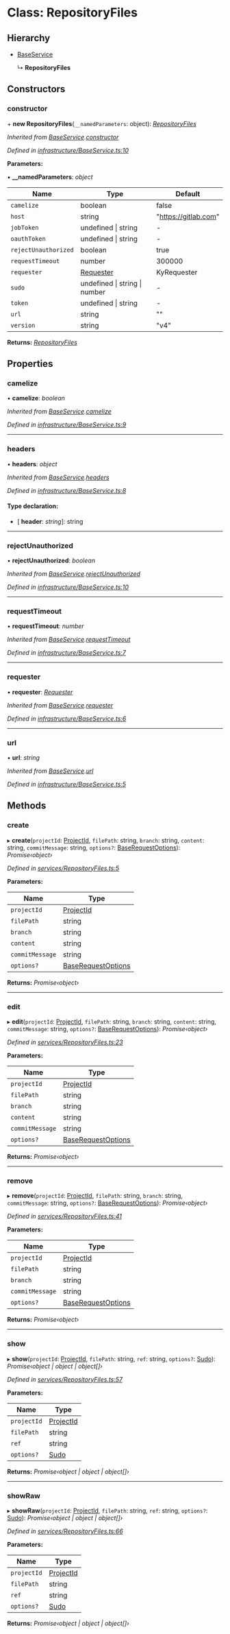 # Class: RepositoryFiles

## Hierarchy

* [BaseService](_infrastructure_baseservice_.baseservice.md)

  ↳ **RepositoryFiles**

## Constructors

###  constructor

\+ **new RepositoryFiles**(`__namedParameters`: object): *[RepositoryFiles](_services_repositoryfiles_.repositoryfiles.md)*

*Inherited from [BaseService](_infrastructure_baseservice_.baseservice.md).[constructor](_infrastructure_baseservice_.baseservice.md#constructor)*

*Defined in [infrastructure/BaseService.ts:10](https://github.com/arsdehnel/node-gitlab/blob/c2ee9bb/src/infrastructure/BaseService.ts#L10)*

**Parameters:**

▪ **__namedParameters**: *object*

Name | Type | Default |
------ | ------ | ------ |
`camelize` | boolean | false |
`host` | string | "https://gitlab.com" |
`jobToken` | undefined &#124; string | - |
`oauthToken` | undefined &#124; string | - |
`rejectUnauthorized` | boolean | true |
`requestTimeout` | number | 300000 |
`requester` | [Requester](../interfaces/_infrastructure_index_.requester.md) |  KyRequester |
`sudo` | undefined &#124; string &#124; number | - |
`token` | undefined &#124; string | - |
`url` | string | "" |
`version` | string | "v4" |

**Returns:** *[RepositoryFiles](_services_repositoryfiles_.repositoryfiles.md)*

## Properties

###  camelize

• **camelize**: *boolean*

*Inherited from [BaseService](_infrastructure_baseservice_.baseservice.md).[camelize](_infrastructure_baseservice_.baseservice.md#camelize)*

*Defined in [infrastructure/BaseService.ts:9](https://github.com/arsdehnel/node-gitlab/blob/c2ee9bb/src/infrastructure/BaseService.ts#L9)*

___

###  headers

• **headers**: *object*

*Inherited from [BaseService](_infrastructure_baseservice_.baseservice.md).[headers](_infrastructure_baseservice_.baseservice.md#headers)*

*Defined in [infrastructure/BaseService.ts:8](https://github.com/arsdehnel/node-gitlab/blob/c2ee9bb/src/infrastructure/BaseService.ts#L8)*

#### Type declaration:

* \[ **header**: *string*\]: string

___

###  rejectUnauthorized

• **rejectUnauthorized**: *boolean*

*Inherited from [BaseService](_infrastructure_baseservice_.baseservice.md).[rejectUnauthorized](_infrastructure_baseservice_.baseservice.md#rejectunauthorized)*

*Defined in [infrastructure/BaseService.ts:10](https://github.com/arsdehnel/node-gitlab/blob/c2ee9bb/src/infrastructure/BaseService.ts#L10)*

___

###  requestTimeout

• **requestTimeout**: *number*

*Inherited from [BaseService](_infrastructure_baseservice_.baseservice.md).[requestTimeout](_infrastructure_baseservice_.baseservice.md#requesttimeout)*

*Defined in [infrastructure/BaseService.ts:7](https://github.com/arsdehnel/node-gitlab/blob/c2ee9bb/src/infrastructure/BaseService.ts#L7)*

___

###  requester

• **requester**: *[Requester](../interfaces/_infrastructure_index_.requester.md)*

*Inherited from [BaseService](_infrastructure_baseservice_.baseservice.md).[requester](_infrastructure_baseservice_.baseservice.md#requester)*

*Defined in [infrastructure/BaseService.ts:6](https://github.com/arsdehnel/node-gitlab/blob/c2ee9bb/src/infrastructure/BaseService.ts#L6)*

___

###  url

• **url**: *string*

*Inherited from [BaseService](_infrastructure_baseservice_.baseservice.md).[url](_infrastructure_baseservice_.baseservice.md#url)*

*Defined in [infrastructure/BaseService.ts:5](https://github.com/arsdehnel/node-gitlab/blob/c2ee9bb/src/infrastructure/BaseService.ts#L5)*

## Methods

###  create

▸ **create**(`projectId`: [ProjectId](../modules/_services_index_.md#projectid), `filePath`: string, `branch`: string, `content`: string, `commitMessage`: string, `options?`: [BaseRequestOptions](../interfaces/_infrastructure_index_.baserequestoptions.md)): *Promise‹object›*

*Defined in [services/RepositoryFiles.ts:5](https://github.com/arsdehnel/node-gitlab/blob/c2ee9bb/src/services/RepositoryFiles.ts#L5)*

**Parameters:**

Name | Type |
------ | ------ |
`projectId` | [ProjectId](../modules/_services_index_.md#projectid) |
`filePath` | string |
`branch` | string |
`content` | string |
`commitMessage` | string |
`options?` | [BaseRequestOptions](../interfaces/_infrastructure_index_.baserequestoptions.md) |

**Returns:** *Promise‹object›*

___

###  edit

▸ **edit**(`projectId`: [ProjectId](../modules/_services_index_.md#projectid), `filePath`: string, `branch`: string, `content`: string, `commitMessage`: string, `options?`: [BaseRequestOptions](../interfaces/_infrastructure_index_.baserequestoptions.md)): *Promise‹object›*

*Defined in [services/RepositoryFiles.ts:23](https://github.com/arsdehnel/node-gitlab/blob/c2ee9bb/src/services/RepositoryFiles.ts#L23)*

**Parameters:**

Name | Type |
------ | ------ |
`projectId` | [ProjectId](../modules/_services_index_.md#projectid) |
`filePath` | string |
`branch` | string |
`content` | string |
`commitMessage` | string |
`options?` | [BaseRequestOptions](../interfaces/_infrastructure_index_.baserequestoptions.md) |

**Returns:** *Promise‹object›*

___

###  remove

▸ **remove**(`projectId`: [ProjectId](../modules/_services_index_.md#projectid), `filePath`: string, `branch`: string, `commitMessage`: string, `options?`: [BaseRequestOptions](../interfaces/_infrastructure_index_.baserequestoptions.md)): *Promise‹object›*

*Defined in [services/RepositoryFiles.ts:41](https://github.com/arsdehnel/node-gitlab/blob/c2ee9bb/src/services/RepositoryFiles.ts#L41)*

**Parameters:**

Name | Type |
------ | ------ |
`projectId` | [ProjectId](../modules/_services_index_.md#projectid) |
`filePath` | string |
`branch` | string |
`commitMessage` | string |
`options?` | [BaseRequestOptions](../interfaces/_infrastructure_index_.baserequestoptions.md) |

**Returns:** *Promise‹object›*

___

###  show

▸ **show**(`projectId`: [ProjectId](../modules/_services_index_.md#projectid), `filePath`: string, `ref`: string, `options?`: [Sudo](../interfaces/_infrastructure_index_.sudo.md)): *Promise‹object | object | object[]›*

*Defined in [services/RepositoryFiles.ts:57](https://github.com/arsdehnel/node-gitlab/blob/c2ee9bb/src/services/RepositoryFiles.ts#L57)*

**Parameters:**

Name | Type |
------ | ------ |
`projectId` | [ProjectId](../modules/_services_index_.md#projectid) |
`filePath` | string |
`ref` | string |
`options?` | [Sudo](../interfaces/_infrastructure_index_.sudo.md) |

**Returns:** *Promise‹object | object | object[]›*

___

###  showRaw

▸ **showRaw**(`projectId`: [ProjectId](../modules/_services_index_.md#projectid), `filePath`: string, `ref`: string, `options?`: [Sudo](../interfaces/_infrastructure_index_.sudo.md)): *Promise‹object | object | object[]›*

*Defined in [services/RepositoryFiles.ts:66](https://github.com/arsdehnel/node-gitlab/blob/c2ee9bb/src/services/RepositoryFiles.ts#L66)*

**Parameters:**

Name | Type |
------ | ------ |
`projectId` | [ProjectId](../modules/_services_index_.md#projectid) |
`filePath` | string |
`ref` | string |
`options?` | [Sudo](../interfaces/_infrastructure_index_.sudo.md) |

**Returns:** *Promise‹object | object | object[]›*
